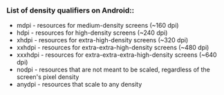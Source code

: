 ### List of density qualifiers on Android::

- mdpi - resources for medium-density screens (~160 dpi)
- hdpi - resources for high-density screens (~240 dpi)
- xhdpi - resources for extra-high-density screens (~320 dpi)
- xxhdpi - resources for extra-extra-high-density screens (~480 dpi)
- xxxhdpi - resources for extra-extra-extra-high-density screens (~640 dpi)
- nodpi - resources that are not meant to be scaled, regardless of the screen's pixel density
- anydpi - resources that scale to any density
